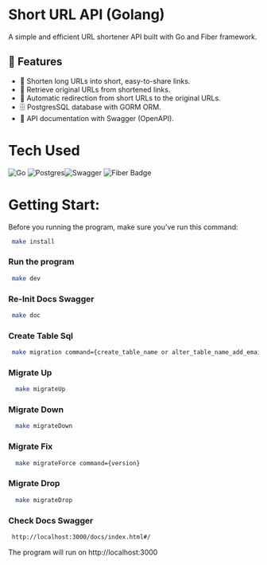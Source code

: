 # Short URL API (Golang)

A simple and efficient URL shortener API built with Go and Fiber framework.

## 🚀 Features
- 🔗 Shorten long URLs into short, easy-to-share links.
- 📂 Retrieve original URLs from shortened links.
- 🔄 Automatic redirection from short URLs to the original URLs.
- 🗄️ PostgresSQL database with GORM ORM.
- 📖 API documentation with Swagger (OpenAPI).

# Tech Used
 ![Go](https://img.shields.io/badge/go-%2300ADD8.svg?style=for-the-badge&logo=go&logoColor=white) ![Postgres](https://img.shields.io/badge/postgres-%23316192.svg?style=for-the-badge&logo=postgresql&logoColor=white)![Swagger](https://img.shields.io/badge/-Swagger-%23Clojure?style=for-the-badge&logo=swagger&logoColor=white) ![Fiber Badge](https://img.shields.io/badge/Fiber-008ECF?logo=fiber&logoColor=fff&style=for-the-badge)
      
# Getting Start:
Before you running the program, make sure you've run this command:
```bash
 make install
```

### Run the program
```bash
 make dev
```

### Re-Init Docs Swagger
```bash
 make doc
```

### Create Table Sql
```bash
 make migration command={create_table_name or alter_table_name_add_email}
```

### Migrate Up
```bash
  make migrateUp
```

### Migrate Down
```bash
  make migrateDown
```

### Migrate Fix
```bash
  make migrateForce command={version}
```

### Migrate Drop
```bash
  make migrateDrop
```

### Check Docs Swagger
```bash
 http://localhost:3000/docs/index.html#/
```

The program will run on http://localhost:3000 
<!-- </> with 💛 by readMD (https://readmd.itsvg.in) -->
